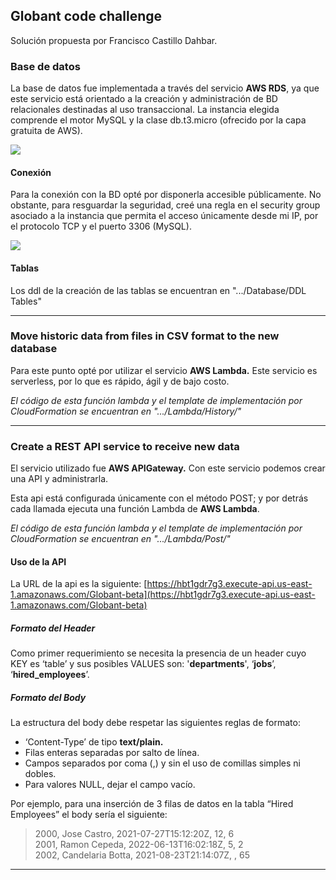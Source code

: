 ## Globant code challenge

Solución propuesta por Francisco Castillo Dahbar.

### Base de datos

La base de datos fue implementada a través del servicio **AWS RDS**, ya que este servicio está orientado a la creación y administración de BD relacionales destinadas al uso transaccional. La instancia elegida comprende el motor MySQL y la clase db.t3.micro (ofrecido por la capa gratuita de AWS).

![](https://33333.cdn.cke-cs.com/kSW7V9NHUXugvhoQeFaf/images/cabf32dd152a8e4fabbba32bfb4dd53f98a04fcdc667f40e.png)

#### Conexión

Para la conexión con la BD opté por disponerla accesible públicamente. No obstante, para resguardar la seguridad, creé una regla en el security group asociado a la instancia que permita el acceso únicamente desde mi IP, por el protocolo TCP y el puerto 3306 (MySQL).

![](https://33333.cdn.cke-cs.com/kSW7V9NHUXugvhoQeFaf/images/3e690eee43b9bd9b0a55570c722c3017030677a1496dc26b.png)

#### Tablas

Los ddl de la creación de las tablas se encuentran en ".../Database/DDL Tables"

---

### Move historic data from files in CSV format to the new database

Para este punto opté por utilizar el servicio **AWS Lambda.** Este servicio es serverless, por lo que es rápido, ágil y de bajo costo.

_El código de esta función lambda y el template de implementación por CloudFormation se encuentran en ".../Lambda/History/"_

---

### Create a REST API service to receive new data

El servicio utilizado fue **AWS APIGateway.** Con este servicio podemos crear una API y administrarla.

Esta api está configurada únicamente con el método POST; y por detrás cada llamada ejecuta una función Lambda de **AWS Lambda**.

_El código de esta función lambda y el template de implementación por CloudFormation se encuentran en ".../Lambda/Post/"_

#### Uso de la API

La URL de la api es la siguiente: [https://hbt1gdr7g3.execute-api.us-east-1.amazonaws.com/Globant-beta](https://hbt1gdr7g3.execute-api.us-east-1.amazonaws.com/Globant-beta)

##### Formato del Header

Como primer requerimiento se necesita la presencia de un header cuyo KEY es ‘table’ y sus posibles VALUES son: '**departments**', ‘**jobs**’, ‘**hired\_employees**’.

##### Formato del Body

La estructura del body debe respetar las siguientes reglas de formato:

*   ‘Content-Type’ de tipo **text/plain.**
*   Filas enteras separadas por salto de línea.
*   Campos separados por coma (,) y sin el uso de comillas simples ni dobles.
*   Para valores NULL, dejar el campo vacío.

Por ejemplo, para una inserción de 3 filas de datos en la tabla “Hired Employees” el body sería el siguiente:

> 2000, Jose Castro, 2021-07-27T15:12:20Z, 12, 6  
> 2001, Ramon Cepeda, 2022-06-13T16:02:18Z, 5, 2  
> 2002, Candelaria Botta, 2021-08-23T21:14:07Z, , 65

---
